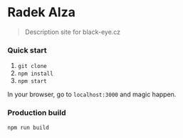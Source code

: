 # Radek Alza

> Description site for black-eye.cz

### Quick start
1. `git clone`
2. `npm install`
3. `npm start`

In your browser, go to `localhost:3000` and magic happen.

### Production build
`npm run build`
